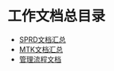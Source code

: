 # 工作文档总目录

- [SPRD文档汇总](sprd_work/index.md)
- [MTK文档汇总](mtk_work/index.md)
- [管理流程文档](manager/index.md)
